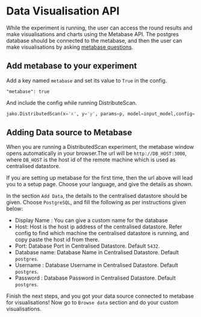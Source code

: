 # Data Visualisation API   

While the experiment is running, the user can access the round results and make visualisations and charts using the Metabase API. The postgres database should be connected to the metabase, and then the user can make visualisations by asking [metabase questions](https://www.metabase.com/docs/latest/users-guide/04-asking-questions.html).   


## Add metabase to your experiment
Add a key named `metabase` and set its value to `True` in the config.   

```
"metabase": true
```   

And include the config while running DistributeScan.   

```python
jako.DistributedScan(x='x', y='y', params=p, model=input_model,config='config.json')
```   

## Adding Data source to Metabase   

When you are running a DistributedScan experiment, the metabase window opens automatically in your browser.The url will be `http://DB_HOST:3000`, where `DB_HOST` is the host id of the remote machine which is used as centralised datastore.

If you are setting up metabase for the first time, then the url above will lead you to a setup page. Choose your language, and give the details as shown.   

In the section `Add Data`, the details to the centralised datastore should be given. Choose `PostgreSQL`, and fill the following as per instructions given below:   

* Display Name : You can give a custom name for the database 
* Host: Host is the host ip address of the centralised datastore. Refer config to find which machine the centralised datastore is running, and copy paste the host id from there.   
* Port: Database Port in Centralised Datastore. Default `5432`.
* Database name: Database Name in Centralised Datastore. Default `postgres`.   
* Username : Database Username in Centralised Datastore. Default `postgres`.
* Password : Database Password in Centralised Datastore. Default `postgres`.


Finish the next steps, and you got your data source connected to metabase for visualisations! Now go to `Browse data` section and do your custom visualisations.
